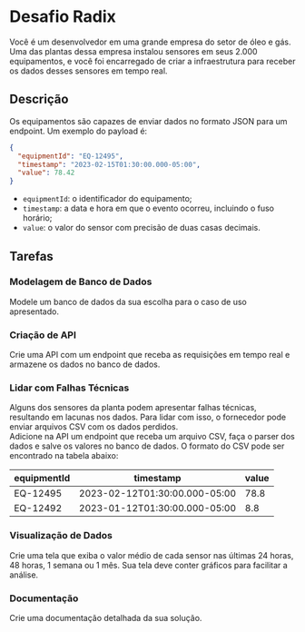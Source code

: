 # Desafio Radix

Você é um desenvolvedor em uma grande empresa do setor de óleo e gás. Uma das plantas dessa empresa instalou sensores em seus 2.000 equipamentos, e você foi encarregado de criar a infraestrutura para receber os dados desses sensores em tempo real.

## Descrição

Os equipamentos são capazes de enviar dados no formato JSON para um endpoint. Um exemplo do payload é:

```json
{
  "equipmentId": "EQ-12495",
  "timestamp": "2023-02-15T01:30:00.000-05:00",
  "value": 78.42
}
```

- `equipmentId`: o identificador do equipamento;
- `timestamp`: a data e hora em que o evento ocorreu, incluindo o fuso horário;
- `value`: o valor do sensor com precisão de duas casas decimais.

## Tarefas

### Modelagem de Banco de Dados
Modele um banco de dados da sua escolha para o caso de uso apresentado.

### Criação de API
Crie uma API com um endpoint que receba as requisições em tempo real e armazene os dados no banco de dados.

### Lidar com Falhas Técnicas
Alguns dos sensores da planta podem apresentar falhas técnicas, resultando em lacunas nos dados. Para lidar com isso, o fornecedor pode enviar arquivos CSV com os dados perdidos.  
Adicione na API um endpoint que receba um arquivo CSV, faça o parser dos dados e salve os valores no banco de dados. O formato do CSV pode ser encontrado na tabela abaixo:


| equipmentId | timestamp                      | value |
|-------------|---------------------------------|-------|
| EQ-12495    | 2023-02-12T01:30:00.000-05:00   | 78.8  |
| EQ-12492    | 2023-01-12T01:30:00.000-05:00   | 8.8   |


### Visualização de Dados
Crie uma tela que exiba o valor médio de cada sensor nas últimas 24 horas, 48 horas, 1 semana ou 1 mês.
Sua tela deve conter gráficos para facilitar a análise.

### Documentação
Crie uma documentação detalhada da sua solução.

